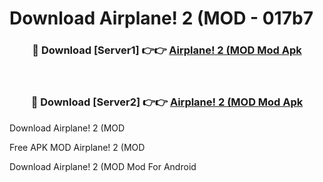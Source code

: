 # Download Airplane! 2 (MOD - 017b7



<div align="center">
<h3>🔴 Download [Server1] 👉👉 <a href="https://momento.my/?title=Airplane!_2_(MOD">Airplane! 2 (MOD Mod Apk</a></h3><br>

<h3>🔴 Download [Server2] 👉👉 <a href="https://momento.my/?title=Airplane!_2_(MOD">Airplane! 2 (MOD Mod Apk</a></h3>
</div>



Download Airplane! 2 (MOD 

Free APK MOD Airplane! 2 (MOD 

Download Airplane! 2 (MOD Mod For Android
